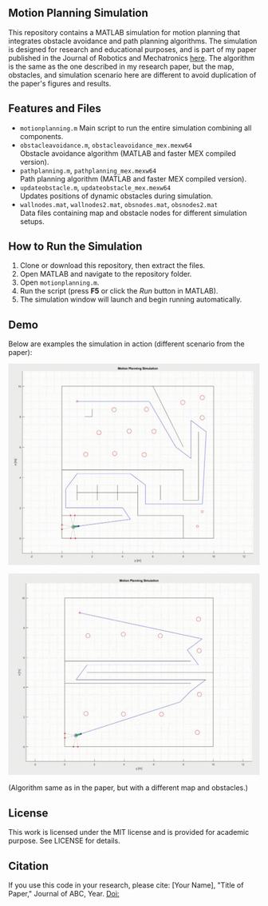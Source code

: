 ## Motion Planning Simulation
This repository contains a MATLAB simulation for motion planning that integrates obstacle avoidance and path planning algorithms. The simulation is designed for research and educational purposes, and is part of my paper published in the Journal of Robotics and Mechatronics [here](https://doi.org/xxxxxx).
The algorithm is the same as the one described in my research paper, but the map, obstacles, and simulation scenario here are different to avoid duplication of the paper's figures and results.

## Features and Files
- `motionplanning.m`
  Main script to run the entire simulation combining all components.
- `obstacleavoidance.m`, `obstacleavoidance_mex.mexw64`  
  Obstacle avoidance algorithm (MATLAB and faster MEX compiled version).
- `pathplanning.m`, `pathplanning_mex.mexw64`  
  Path planning algorithm (MATLAB and faster MEX compiled version).
- `updateobstacle.m`, `updateobstacle_mex.mexw64`  
  Updates positions of dynamic obstacles during simulation.
- `wallnodes.mat`, `wallnodes2.mat`, `obsnodes.mat`, `obsnodes2.mat`  
  Data files containing map and obstacle nodes for different simulation setups.

## How to Run the Simulation
1. Clone or download this repository, then extract the files.
2. Open MATLAB and navigate to the repository folder.
3. Open `motionplanning.m`.
4. Run the script (press **F5** or click the *Run* button in MATLAB).
5. The simulation window will launch and begin running automatically.

## Demo
Below are examples the simulation in action (different scenario from the paper):

![](./imgs/map1.gif)

![](./imgs/map2.gif)

(Algorithm same as in the paper, but with a different map and obstacles.)

## License
This work is licensed under the MIT license and is provided for academic purpose. See LICENSE for details.

## Citation
If you use this code in your research, please cite:
[Your Name], "Title of Paper," Journal of ABC, Year.
[Doi:](https://doi.org/xxxxxx)





